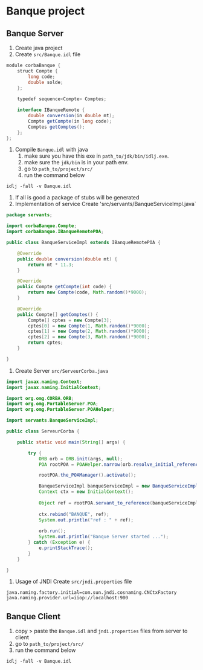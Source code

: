 # Banque project
## Banque Server

1. Create java project
1. Create `src/Banque.idl` file
```java
module corbaBanque {
	struct Compte {
		long code;
		double solde;
	};
	
	typedef sequence<Compte> Comptes;

	interface IBanqueRemote {
		double conversion(in double mt);
		Compte getCompte(in long code);
		Comptes getComptes();
	};
};
```

1. Compile `Banque.idl` with java
   1. make sure you have this exe in `path_to/jdk/bin/idlj.exe`.
   1. make sure the `jdk/bin` is in your path env.
   1. go to `path_to/project/src/`
   1. run the command below
```
idlj -fall -v Banque.idl
```
1. If all is good a package of stubs will be generated
1. Implementation of service
Create 'src/servants/BanqueServiceImpl.java`
```java
package servants;

import corbaBanque.Compte;
import corbaBanque.IBanqueRemotePOA;

public class BanqueServiceImpl extends IBanqueRemotePOA {

	@Override
	public double conversion(double mt) {
		return mt * 11.3;
	}

	@Override
	public Compte getCompte(int code) {
		return new Compte(code, Math.random()*9000);
	}

	@Override
	public Compte[] getComptes() {
		Compte[] cptes = new Compte[3];
		cptes[0] = new Compte(1, Math.random()*9000);
		cptes[1] = new Compte(2, Math.random()*9000);
		cptes[2] = new Compte(3, Math.random()*9000);
		return cptes;
	}

}
```
1. Create Server `src/ServeurCorba.java` 
```java
import javax.naming.Context;
import javax.naming.InitialContext;

import org.omg.CORBA.ORB;
import org.omg.PortableServer.POA;
import org.omg.PortableServer.POAHelper;

import servants.BanqueServiceImpl;

public class ServeurCorba {

	public static void main(String[] args) {

		try {
			ORB orb = ORB.init(args, null);
			POA rootPOA = POAHelper.narrow(orb.resolve_initial_references("RootPOA"));

			rootPOA.the_POAManager().activate();

			BanqueServiceImpl banqueServiceImpl = new BanqueServiceImpl();
			Context ctx = new InitialContext();
			
			Object ref = rootPOA.servant_to_reference(banqueServiceImpl);
			
			ctx.rebind("BANQUE", ref);
			System.out.println("ref : " + ref);
			
			orb.run();
			System.out.println("Banque Server started ...");
		} catch (Exception e) {
			e.printStackTrace();
		}
	}

}
```
1. Usage of JNDI
Create `src/jndi.properties` file
```
java.naming.factory.initial=com.sun.jndi.cosnaming.CNCtxFactory
java.naming.provider.url=iiop://localhost:900
```

## Banque Client
1. copy > paste the `Banque.idl` and `jndi.properties` files from server to client
1. go to `path_to/project/src/`
1. run the command below
```
idlj -fall -v Banque.idl
```
